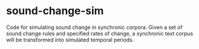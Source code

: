 # sound-change-sim
Code for simulating sound change in synchronic corpora. Given a set of sound change rules and specified rates of change, a synchronic text corpus will be transformed into simulated temporal periods.
